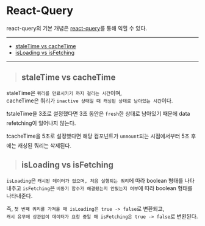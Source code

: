 # React-Query

react-query의 기본 개념은 [react-query](https://velog.io/@jkl1545/React-Query)를 통해 익힐 수 있다.

---

- [staleTime vs cacheTime](#staletime-vs-cachetime)
- [isLoading vs isFetching](#isloading-vs-isfetching)

---

> ## staleTime vs cacheTime

staleTime은 `쿼리를 만료시키기 까지 걸리는 시간`이며,  
cacheTime은 쿼리가 `inactive 상태일 때 캐싱된 상태로 남아있는 시간`이다.

❗️staleTime을 3초로 설정했다면 3초 동안은 `fresh`한 상태로 남아있기 때문에 data refetching이 일어나지 않는다.

❗️cacheTime을 5초로 설정했다면 해당 컴포넌트가 `unmount`되는 시점에서부터 5초 후에는 캐싱된 쿼리는 삭제된다.

> ## isLoading vs isFetching

`isLoading`은 `캐시된 데이터가 없으며, 처음 실행되는 쿼리`에 따라 boolean 형태를 나타내주고
`isFetching`은 `비동기 함수가 해결됬는지 안됬는지 여부`에 따라 boolean 형태를 나타내준다.

즉, `첫 번째 쿼리를 가져올 때 isLoading은 true -> false`로 변환되고,  
`캐시 유무에 상관없이 데이터가 요청 중일 때 isFetching은 true -> false`로 변환된다.
